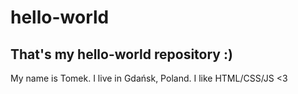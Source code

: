 # hello-world
That's my hello-world repository :)
---
My name is Tomek. I live in Gdańsk, Poland.
I like HTML/CSS/JS <3
